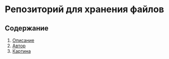 # Репозиторий для хранения файлов 
## Содержание
1. [Описание](#описание)
2. [Автор](#автор)
3. [Картина](#картинка)
